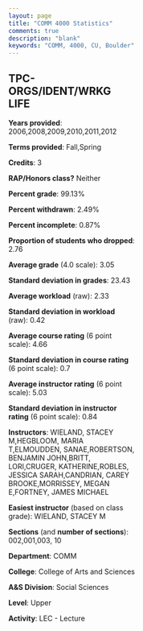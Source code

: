 ```yaml
---
layout: page
title: "COMM 4000 Statistics"
comments: true
description: "blank"
keywords: "COMM, 4000, CU, Boulder"
--- 
```

<head>
<script src="https://ajax.googleapis.com/ajax/libs/jquery/2.1.3/jquery.min.js"></script>
<script src="https://dl.dropboxusercontent.com/s/pc42nxpaw1ea4o9/highcharts.js?dl=0"></script>
<!-- <script src="../assets/js/highcharts.js"></script> -->
<style type="text/css">@font-face {
	font-family: "Bebas Neue";
	src: url(https://www.filehosting.org/file/details/544349/BebasNeue%20Regular.otf) format("opentype");
	}
	h1.Bebas { 
		font-family: "Bebas Neue", Verdana, Tahoma;
	}
</style>
</head>
<body>
	<div id="container" style="float: right; width: 45%; height: 88%; margin-left: 2.5%; margin-right: 2.5%;"></div>
	<script language="JavaScript">
		$(document).ready(function() {
		var chart = {type: 'column'};
		var title = {text: 'Grade Distribution'};
		var xAxis = {categories: ['A','B','C','D','F'],crosshair: true};
		var yAxis = {min: 0,title: {text: 'Percentage'}};
		var tooltip = {headerFormat: '<center><b><span style="font-size:20px">{point.key}</span></b></center>',
		               pointFormat: '<td style="padding:0"><b>{point.y:.1f}%</b></td>',
		               footerFormat: '</table>',shared: true,useHTML: true};
		var plotOptions = {column: {pointPadding: 0.0,borderWidth: 0}};  
		var credits = {enabled: false};var series= [{name: 'Percent',data: [25.84,57.89,13.88,1.44,0.96,]}];
		var json = {};
		json.chart = chart;
		json.title = title;
		json.tooltip = tooltip;
		json.xAxis = xAxis;
		json.yAxis = yAxis;  
		json.series = series;
		json.plotOptions = plotOptions;  
		json.credits = credits;
		$('#container').highcharts(json);
	});
	</script>
</body>
			   
## TPC-ORGS/IDENT/WRKG LIFE

**Years provided**: 2006,2008,2009,2010,2011,2012

**Terms provided**: Fall,Spring

**Credits**: 3

**RAP/Honors class?** Neither

**Percent grade**: 99.13%

**Percent withdrawn**: 2.49%

**Percent incomplete**: 0.87%

**Proportion of students who dropped**: 2.76

**Average grade** (4.0 scale): 3.05

**Standard deviation in grades**: 23.43

**Average workload** (raw): 2.33

**Standard deviation in workload** (raw): 0.42

**Average course rating** (6 point scale): 4.66

**Standard deviation in course rating** (6 point scale): 0.7

**Average instructor rating** (6 point scale): 5.03

**Standard deviation in instructor rating** (6 point scale): 0.84

**Instructors**: WIELAND, STACEY M,HEGBLOOM, MARIA T,ELMOUDDEN, SANAE,ROBERTSON, BENJAMIN JOHN,BRITT, LORI,CRUGER, KATHERINE,ROBLES, JESSICA SARAH,CANDRIAN, CAREY BROOKE,MORRISSEY, MEGAN E,FORTNEY, JAMES MICHAEL

**Easiest instructor** (based on class grade): WIELAND, STACEY M

**Sections** (and **number of sections**): 002,001,003, 10

**Department**: COMM

**College**: College of Arts and Sciences

**A&S Division**: Social Sciences

**Level**: Upper

**Activity**: LEC - Lecture